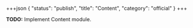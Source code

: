 +++json
{
  "status": "publish",
  "title": "Content",
  "category": "official"
}
+++

**TODO:** Implement Content module.